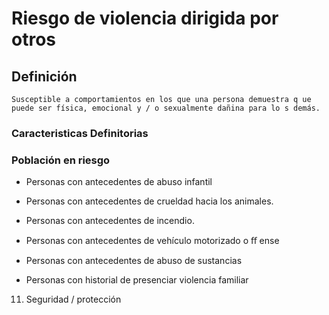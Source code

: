 # Riesgo de violencia dirigida por otros
## Definición
	Susceptible a comportamientos en los que una persona demuestra q ue puede ser física, emocional y / o sexualmente dañina para lo s demás.

### Caracteristicas Definitorias


### Población en riesgo
- Personas con antecedentes de 
abuso infantil   
- Personas con antecedentes de 
crueldad hacia los animales.   
- Personas con antecedentes de 
incendio.    
 
 
- Personas con antecedentes de 
vehículo motorizado o ﬀ ense   
- Personas con antecedentes de 
abuso de sustancias   
- Personas con historial de 
presenciar violencia familiar  
 
 11. Seguridad / protección

